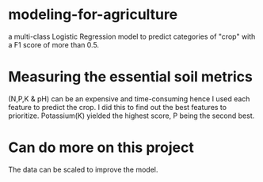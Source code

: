# modeling-for-agriculture
a multi-class Logistic Regression model to predict categories of "crop" with a F1 score of more than 0.5.

# Measuring the essential soil metrics
(N,P,K & pH) can be an expensive and time-consuming hence I used each feature to predict the crop. I did this to find out the best features to prioritize. Potassium(K) yielded the highest score, P being the second best.

# Can do more on this project
The data can be scaled to improve the model.